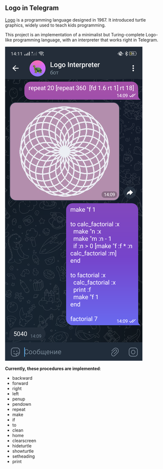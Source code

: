 ## Logo in Telegram

[Logo](https://en.wikipedia.org/wiki/Logo_(programming_language)) is a programming language designed in 1967. It introduced turtle graphics, widely used to teach kids programming.

This project is an implementation of a minimalist but Turing-complete Logo-like programming language, with an interpreter that works right in Telegram.

![Demo screenshot](./demo_screenshot.png "Demo Screenshot")

**Currently, these procedures are implemented**:
 - backward
 - forward
 - right
 - left
 - penup
 - pendown
 - repeat
 - make
 - if
 - to
 - clean
 - home
 - clearscreen
 - hideturtle
 - showturtle
 - setheading
 - print
